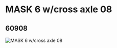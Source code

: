 # MASK 6 w/cross axle 08
## 60908
![MASK 6 w/cross axle 08](https://lc-www-live-s.legocdn.com/media/bricks/5/2/4516413.jpg)